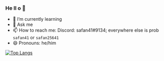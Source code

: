 ### He ll o 👋

- 🌱 I’m currently learning 
- 💬 Ask me
- 📫 How to reach me: Discord: safan41#9134; everywhere else is prob `safan41` or `safan25641`
- 😄 Pronouns: he/him

[![Top Langs](https://github-readme-stats.vercel.app/api/top-langs/?username=safan41&layout=compact&theme=dark)](https://github.com/anuraghazra/github-readme-stats)
